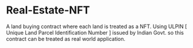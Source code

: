 # Real-Estate-NFT
A land buying contract where each land is treated as a NFT. Using ULPIN [ Unique Land Parcel Identification Number ] issued by Indian Govt. so this contract can be treated as real world application.
